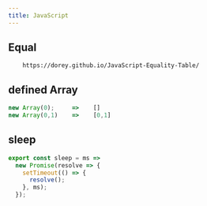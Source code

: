 ```yaml
---
title: JavaScript
---
```



## Equal

```
    https://dorey.github.io/JavaScript-Equality-Table/
```

## defined Array

```js
new Array(0);     =>    []
new Array(0,1)    =>    [0,1]
```

## sleep

```js
export const sleep = ms =>
  new Promise(resolve => {
    setTimeout(() => {
      resolve();
    }, ms);
  });

```